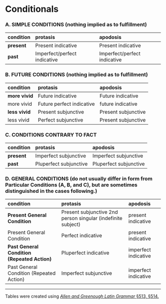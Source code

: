 # Conditionals

### A. SIMPLE CONDITIONS (nothing implied as to fulfillment)

| condition  |protasis   |  apodosis |
|:---|:---|:---|
| **present** | Present indicative  |  Present indicative |   |   
| **past** |  Imperfect/perfect indicative |Imperfect/perfect indicative |  |

### B. FUTURE CONDITIONS (nothing implied as to fulfillment)

| condition  |protasis   |  apodosis |
|:---|:---|:---|
| **more vivid** | Future indicative  |  Future indicative |   |   
| more vivid |   Future perfect indicative |future indicative |  |
| **less vivid** | Present subjunctive  |  Present subjunctive |   |   
| less vivid |   Perfect subjunctive |Present subjunctive |  |

### C. CONDITIONS CONTRARY TO FACT

| condition  |protasis   |  apodosis |
|:---|:---|:---|
| **present** | Imperfect subjunctive  |  Imperfect subjunctive |   |   
| **past** |  Pluperfect subjunctive |Pluperfect subjunctive |  |

### D. GENERAL CONDITIONS (do not usually differ in form from Particular Conditions (A, B, and C), but are sometimes distinguished in the cases following.)

| condition  |protasis   |  apodosis |
|:---|:---|:---|
| **Present General Condition** | Present subjunctive 2nd person singular (indefinite subject)  |  present indicative|   |   
| Present General Condition |   Perfect indicative |present indicative |  |
| **Past General Condition (Repeated Action)** | Pluperfect indicative  |  imperfect indicative |   |   
| Past General Condition (Repeated Action) |    Imperfect subjunctive |imperfect indicative |  |

---
Tables were created using [*Allen and Greenough Latin Grammar*  §513, §514.](http://dcc.dickinson.edu/grammar/latin/classification-conditions)
